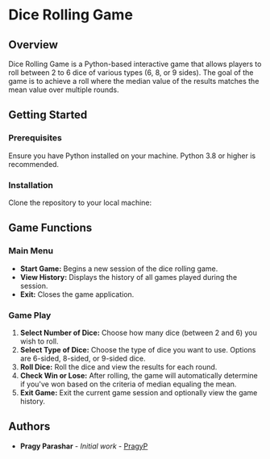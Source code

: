 # Dice Rolling Game

## Overview
Dice Rolling Game is a Python-based interactive game that allows players to roll between 2 to 6 dice of various types (6, 8, or 9 sides). The goal of the game is to achieve a roll where the median value of the results matches the mean value over multiple rounds.

## Getting Started

### Prerequisites
Ensure you have Python installed on your machine. Python 3.8 or higher is recommended.

### Installation
Clone the repository to your local machine:

## Game Functions

### Main Menu
- **Start Game:** Begins a new session of the dice rolling game.
- **View History:** Displays the history of all games played during the session.
- **Exit:** Closes the game application.

### Game Play
1. **Select Number of Dice:** Choose how many dice (between 2 and 6) you wish to roll.
2. **Select Type of Dice:** Choose the type of dice you want to use. Options are 6-sided, 8-sided, or 9-sided dice.
3. **Roll Dice:** Roll the dice and view the results for each round.
4. **Check Win or Lose:** After rolling, the game will automatically determine if you've won based on the criteria of median equaling the mean.
5. **Exit Game:** Exit the current game session and optionally view the game history.

## Authors
- **Pragy Parashar** - *Initial work* - [PragyP](https://github.com/pragy29)
